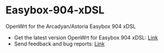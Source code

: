 # Easybox-904-xDSL
OpenWrt for the Arcadyan/Astoria Easybox 904 xDSL

- Get the latest version OpenWrt for Easybox 904 xDSL: [Link](https://github.com/zuzia-dev/Easybox-904xDSL-repo-source/tree/main/Firmware)
- Send feedback and bug reports: [Link](https://github.com/zuzia-dev/Easybox-904xDSL-repo-source)
